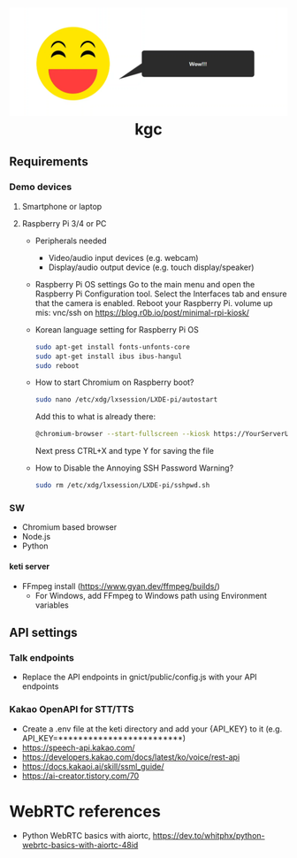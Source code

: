 <h1 align="center">
  <img src="icon.png"><br/>kgc
</h1>

## Requirements
### Demo devices
1. Smartphone or laptop

2. Raspberry Pi 3/4 or PC
    - Peripherals needed
        - Video/audio input devices (e.g. webcam)
        - Display/audio output device (e.g. touch display/speaker)

    - Raspberry Pi OS settings
        Go to the main menu and open the Raspberry Pi Configuration tool. Select the Interfaces tab and ensure that the camera is enabled. Reboot your Raspberry Pi.
        volume up
        mis: vnc/ssh on
        https://blog.r0b.io/post/minimal-rpi-kiosk/
        
    -  Korean language setting for Raspberry Pi OS
        ```bash
        sudo apt-get install fonts-unfonts-core
        sudo apt-get install ibus ibus-hangul
        sudo reboot
        ```
    -  How to start Chromium on Raspberry boot?
        ```bash
        sudo nano /etc/xdg/lxsession/LXDE-pi/autostart
        ```
        Add this to what is already there:
        ```bash
        @chromium-browser --start-fullscreen --kiosk https://YourServerURL.com
        ```
        Next press CTRL+X and type Y for saving the file

    - How to Disable the Annoying SSH Password Warning?
        ```bash
        sudo rm /etc/xdg/lxsession/LXDE-pi/sshpwd.sh
        ```
    




### SW
- Chromium based browser
- Node.js
- Python

#### keti server
- FFmpeg install (https://www.gyan.dev/ffmpeg/builds/)
    -  For Windows, add FFmpeg to Windows path using Environment variables

## API settings
### Talk endpoints
- Replace the API endpoints in gnict/public/config.js with your API endpoints

### Kakao OpenAPI for STT/TTS
- Create a .env file at the keti directory and add your {API_KEY} to it (e.g. API_KEY=*************************)
- https://speech-api.kakao.com/
- https://developers.kakao.com/docs/latest/ko/voice/rest-api
- https://docs.kakaoi.ai/skill/ssml_guide/
- https://ai-creator.tistory.com/70


# WebRTC references

- Python WebRTC basics with aiortc, https://dev.to/whitphx/python-webrtc-basics-with-aiortc-48id
<!-- - Building a WebRTC video broadcast using Javascript, https://gabrieltanner.org/blog/webrtc-video-broadcast
- WebRTC tutorial, https://www.youtube.com/watch?v=QJMM758oCYk&list=PLayYqdnyegt0qX8EfEGExxZF3DxkyA1Dj -->
